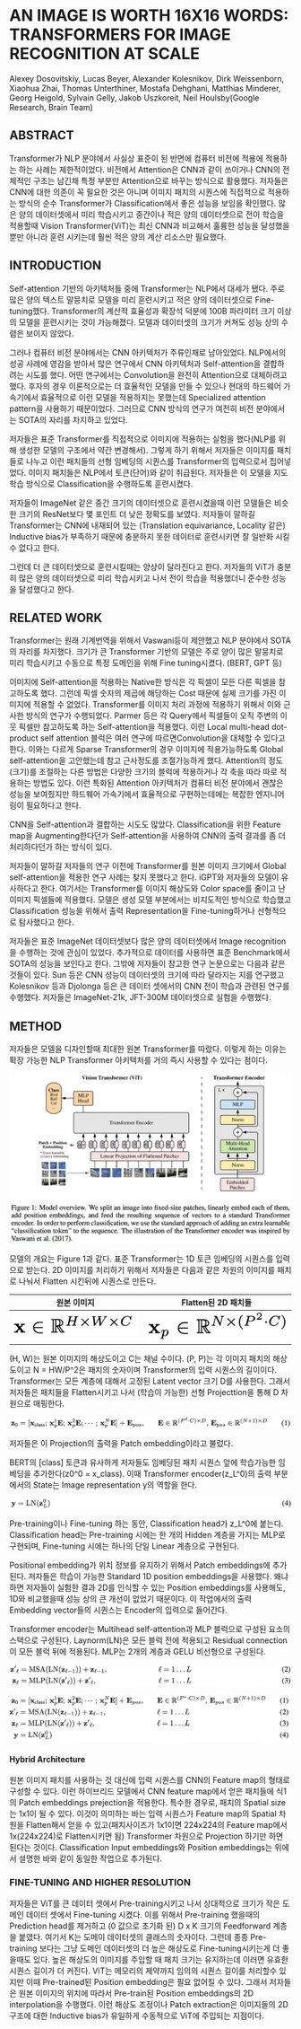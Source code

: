 # AN IMAGE IS WORTH 16X16 WORDS: TRANSFORMERS FOR IMAGE RECOGNITION AT SCALE

Alexey Dosovitskiy, Lucas Beyer, Alexander Kolesnikov, Dirk Weissenborn, Xiaohua Zhai, Thomas Unterthiner, Mostafa Dehghani, Matthias Minderer, Georg Heigold, Sylvain Gelly, Jakob Uszkoreit, Neil Houlsby(Google Research, Brain Team)



## ABSTRACT

Transformer가 NLP 분야에서 사실상 표준이 된 반면에 컴퓨터 비전에 적용에 적용하는 하는 사례는 제한적이었다. 비전에서 Attention은 CNN과 같이 쓰이거나 CNN의 전체적인 구조는 남긴채 특정 부분만 Attention으로 바꾸는 방식으로 활용했다. 저자들은 CNN에 대한 의존이 꼭 필요한 것은 아니며 이미지 패치의 시퀀스에 직접적으로 적용하는 방식의 순수 Transformer가 Classification에서 좋은 성능을 보임을 확인했다. 많은 양의 데이터셋에서 미리 학습시키고 중간이나 적은 양의 데이터셋으로 전이 학습을 적용할때 Vision Transformer(ViT)는 최신 CNN과 비교해서 훌륭한 성능을 달성했을뿐만 아니라 훈련 시키는데 훨씬 적은 양의 계산 리소스만 필요했다. 



## INTRODUCTION

Self-attention 기반의 아키텍처들 중에 Transformer는 NLP에서 대세가 됐다. 주로 많은 양의 텍스트 말뭉치로 모델을 미리 훈련시키고 적은 양의 데이터셋으로 Fine-tuning했다. Transformer의 계산적 효율성과 확장석 덕분에 100B 파라미터 크기 이상의 모델을 훈련시키는 것이 가능해졌다. 모델과 데이터셋의 크기가 커쳐도 성능 상의 수렴은 보이지 않았다. 

그러나 컴퓨터 비전 분야에서는 CNN 아키텍처가 주류인채로 남아있었다. NLP에서의 성공 사례에 영감을 받아서 많은 연구에서 CNN 아키텍처과 Self-attention을 결합하려는 시도를 했다. 어떤 연구에서는 Convolution을 완전히 Attention으로 대체하려고 했다. 후자의 경우 이론적으로는 더 효율적인 모델을 만들 수 있으나 현대의 하드웨어 가속기에서 효율적으로 이런 모델을 적용하지는 못했는데 Specialized attention pattern을 사용하기 때문이었다. 그러므로 CNN 방식의 연구가 여전히 비전 분야에서는 SOTA의 자리를 차지하고 있었다. 

저자들은 표준 Transformer를 직접적으로 이미지에 적용하는 실험을 했다(NLP를 위해 생성한 모델의 구조에서 약간 변경해서). 그렇게 하기 위해서 저자들은 이미지를 패치들로 나누고 이런 패치들의 선형 임베딩의 시퀀스를 Transformer의 입력으로서 집어넣었다. 이미지 패치들은 NLP에서 토큰(단어)와 같이 취급된다. 저자들은 이 모델을 지도 학습 방식으로 Classification을 수행하도록 훈련시켰다. 

저자들이 ImageNet 같은 중간 크기의 데이터셋으로 훈련시켰을때 이런 모델들은 비슷한 크기의 ResNet보다 몇 포인트 더 낮은 정확도를 보였다. 저자들이 말하길 Transformer는 CNN에 내재되어 있는 (Translation equivariance, Locality 같은) Inductive bias가 부족하기 때문에 충분하지 못한 데이터로 훈련시키면 잘 일반화 시킬 수 없다고 한다. 

그런데 더 큰 데이터셋으로 훈련시킬때는 양상이 달라진다고 한다. 저자들의 ViT가 충분히 많은 양의 데이터셋으로 미리 학습시키고 나서 전이 학습을 적용했더니 준수한 성능을 달성했다고 한다. 



## RELATED WORK

Transformer는 원래 기계번역을 위해서 Vaswani등이 제안했고 NLP 분야에서 SOTA의 자리를 차지했다.  크기가 큰 Transformer 기반의 모델은 주로 양이 많은 말뭉치로 미리 학습시키고 수동으로 특정 도메인을 위해 Fine tuning시켰다. (BERT, GPT 등)

이미지에 Self-attention을 적용하는 Native한 방식은 각 픽셀이 모든 다른 픽셀을 참고하도록 했다. 그런데 픽셀 숫자의 제곱에 해당하는 Cost 때문에 실제 크기를 가진 이미지에 적용할 수 없었다. Transformer를 이미지 처리 과정에 적용하기 위해서 이와 근사한 방식의 연구가 수행되었다. Parmer 등은 각 Query에서 픽셀들이 오직 주변의 이웃 픽셀만 참고하도록 하는 Self-attention을 적용했다. 이런 Local multi-head dot-product self attention 블럭은 여러 연구에 따르면Convolution을 대체할 수 있다고 한다. 이와는 다르게 Sparse Transformer의 경우 이미지에 적용가능하도록 Global self-attention을 고안했는데 참고 근사정도를 조절가능하게 했다. Attention의 정도(크기)를 조절하는 다른 방법은 다양한 크기의 블럭에 적용하거나 각 축을 따라 따로 적용하는 방법도 있다. 이런 특화된 Attention 아키텍처가 컴퓨터 비전 분야에서 괜찮은 성능을 보여줬지만 하드웨어 가속기에서 효율적으로 구현하는데에는 복잡한 엔지니어링이 필요하다고 한다. 

CNN을 Self-attention과 결합하는 시도도 많았다. Classification을 위한 Feature map을 Augmenting한다던가 Self-attention을 사용하여 CNN의 출력 결과를 좀 더 처리하다던가 하는 방식이 있다. 

저자들이 말하길 저자들의 연구 이전에 Transformer를 원본 이미지 크기에서 Global self-attention을 적용한 연구 사례는 찾지 못했다고 한다. iGPT와 저자들의 모델이 유사하다고 한다. 여기서는 Transformer를 이미지 해상도와 Color space를 줄이고 난 이미지 픽셀들에 적용했다. 모델은 생성 모델 부분에서는 비지도적인 방식으로 학습했고 Classification 성능을 위해서 출력 Representation을 Fine-tuning하거나 선형적으로 탐사했다고 한다. 

저자들은 표준 ImageNet 데이터셋보다 많은 양의 데이터셋에서 Image recognition을 수행하는 것에 관심이 있었다. 추가적으로 데이터를 사용하면 표준 Benchmark에서 SOTA의 성능을 보인다고 한다. 그밖에 저자들이 참고한 연구 논문으로는 다음과 같은 것들이 있다. Sun 등은 CNN 성능이 데이터셋의 크기에 따라 달라지는 지를 연구했고 Kolesnikov 등과 Djolonga 등은 큰 데이터 셋에서의 CNN 전이 학습과 관련된 연구를 수행했다. 저자들은 ImageNet-21k, JFT-300M 데이터셋으로 실험을 수행했다. 



## METHOD

저자들은 모델을 디자인할때 최대한 원본 Transformer를 따랐다. 이렇게 하는 이유는 확장 가능한 NLP Transformer 아키텍처를 거의 즉시 사용할 수 있다는 점이다. 

![](./Figure/An_Image_is_Worth_16x16_Words_Transformers_for_Image_Recognition_at_Scale1.png)

모델의 개요는 Figure 1과 같다. 표준 Transformer는 1D 토큰 임베딩의 시퀀스를 입력으로 받는다. 2D 이미지를 처리하기 위해서 저자들은 다음과 같은 차원의 이미지를 패치로 나눠서 Flatten 시킨뒤에 시퀀스로 만든다. 

| 원본 이미지                                                  | Flatten된 2D 패치들                                          |
| ------------------------------------------------------------ | ------------------------------------------------------------ |
| ![](./Figure/An_Image_is_Worth_16x16_Words_Transformers_for_Image_Recognition_at_Scale2.png) | ![](./Figure/An_Image_is_Worth_16x16_Words_Transformers_for_Image_Recognition_at_Scale3.png) |

(H, W)는 원본 이미지의 해상도이고 C는 채널 수이다. (P, P)는 각 이미지 패치의 해상도이고 N = HW/P^2은 패치의 숫자이며 Transformer의 입력 시퀀스의 길이이다. Transformer는 모든 계층에 대해서 고정된 Latent vector 크기 D를 사용한다. 그래서 저자들은 패치들을 Flatten시키고 나서 (학습이 가능한) 선형 Projecttion을 통해 D 차원으로 매핑한다. 

![](./Figure/An_Image_is_Worth_16x16_Words_Transformers_for_Image_Recognition_at_Scale4.png)

저자들은 이 Projection의 출력을 Patch embedding이라고 불렀다. 

BERT의 [class] 토큰과 유사하게 저자들도 임베딩된 패치 시퀀스 앞에 학습가능한 임베딩을 추가한다(z0^0 = x_class). 이때 Transformer encoder(z_L^0)의 출력 부분에서의 State는 Image representation y의 역할을 한다. 

![](./Figure/An_Image_is_Worth_16x16_Words_Transformers_for_Image_Recognition_at_Scale5.png)

Pre-training이나 Fine-tuning 하는 동안, Classification head가 z_L^0에 붙는다. Classification head는 Pre-training 시에는 한 개의 Hidden 계층을 가지는 MLP로 구현되며, Fine-tuning 시에는 하나의 단일 Linear 계층으로 구현된다. 

Positional embedding가 위치 정보를 유지하기 위해서 Patch embeddings에 추가된다. 저자들은 학습이 가능한 Standard 1D position embeddings을 사용했다. 왜냐하면 저자들이 실험한 결과 2D를 인식할 수 있는 Position embeddings를 사용해도, 1D와 비교했을때 성능 상의 큰 개선이 없었기 때문이다. 이 작업에서의 출력 Embedding vector들의 시퀀스는 Encoder의 입력으로 들어간다. 

Transformer encoder는 Multihead self-attention과 MLP 블럭으로 구성된 요소의 스택으로 구성된다. Laynorm(LN)은 모든 블럭 전에 적용되고 Residual connection이 모든 블럭 뒤에 적용된다. MLP는 2개의 계층과 GELU 비선형으로 구성된다. 

![](./Figure/An_Image_is_Worth_16x16_Words_Transformers_for_Image_Recognition_at_Scale6.png)

 

![](./Figure/An_Image_is_Worth_16x16_Words_Transformers_for_Image_Recognition_at_Scale7.png)



#### Hybrid Architecture

원본 이미지 패치를 사용하는 것 대신에 입력 시퀀스를 CNN의 Feature map의 형태로 구성할 수 있다. 이런 하이브리드 모델에서 CNN feature map에서 얻은 패치들에 식1의 Patch embeddings prejection을 적용한다. 특수한 경우로, 패치의 Spatial size는 1x1이 될 수 있다. 이것이 의미하는 바는 입력 시퀀스가 Feature map의 Spatial 차원을 Flatten해서 얻을 수 있고(패치사이즈가 1x1이면 224x224의 Feature map에서 1x(224x224)로 Flatten시키면 됨) Transformer 차원으로 Projection 하기만 하면 된다는 것이다. Classification Input embeddings와 Position embeddings는 위에서 설명한 바와 같이 동일한 작업으로 추가된다. 



### FINE-TUNING AND HIGHER RESOLUTION

저자들은 ViT를 큰 데이터 셋에서 Pre-training시키고 나서 상대적으로 크기가 작은 도메인 데이터 셋에서 Fine-tuning 시켰다. 이를 위해서 Pre-training 했을때의 Prediction head를 제거하고 (0 값으로 초기화 된) D x K 크기의 Feedforward 계층을 붙였다. 여기서 K는 도메이 데이터셋의 클래스의 숫자이다. 그런데 종종 Pre-training 보다는 그냥 도메인 데이터셋의 더 높은 해상도로 Fine-tuning시키는게 더 좋을때도 있다. 높은 해상도의 이미지를 주입할 때 패치 크기는 유지하는데 이러면 유효한 시퀀스 길이가 더 커진다. ViT는 메모리의 제약까지 임의의 시퀀스 길이를 처리할수 있지만 이때 Pre-trained된 Position embedding은 필요 없어질 수 있다. 그래서 저자들은 원본 이미지의 위치에 따라서 Pre-train된 Position embeddings의 2D interpolation을 수행했다. 이런 해상도 조정이나 Patch extraction은 이미지들의 2D 구조에 대한 Inductive bias가 유일하게 수동적으로 ViT에 주입되는 지점이다. 
